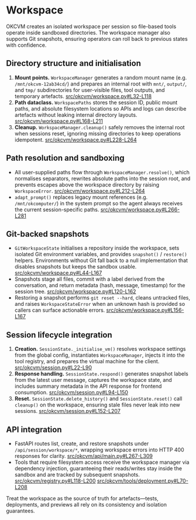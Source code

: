 # Workspace

OKCVM creates an isolated workspace per session so file-based tools operate inside
sandboxed directories. The workspace manager also supports Git snapshots, ensuring
operators can roll back to previous states with confidence.

## Directory structure and initialisation

1. **Mount points.** `WorkspaceManager` generates a random mount name (e.g.
   `/mnt/okcvm-12ab34cd/`) and prepares an internal root with `mnt/`, `output/`,
   and `tmp/` subdirectories for user-visible files, tool outputs, and temporary
   artefacts. [src/okcvm/workspace.py#L32-L118](../src/okcvm/workspace.py#L32-L118)
2. **Path dataclass.** `WorkspacePaths` stores the session ID, public mount paths,
   and absolute filesystem locations so APIs and logs can describe artefacts
   without leaking internal directory layouts. [src/okcvm/workspace.py#L168-L211](../src/okcvm/workspace.py#L168-L211)
3. **Cleanup.** `WorkspaceManager.cleanup()` safely removes the internal root when
   sessions reset, ignoring missing directories to keep operations idempotent. [src/okcvm/workspace.py#L228-L264](../src/okcvm/workspace.py#L228-L264)

## Path resolution and sandboxing

- All user-supplied paths flow through `WorkspaceManager.resolve()`, which normalises
  separators, rewrites absolute paths into the session root, and prevents escapes
  above the workspace directory by raising `WorkspaceError`. [src/okcvm/workspace.py#L212-L264](../src/okcvm/workspace.py#L212-L264)
- `adapt_prompt()` replaces legacy mount references (e.g. `/mnt/okcomputer/`) in
  the system prompt so the agent always receives the current session-specific
  paths. [src/okcvm/workspace.py#L266-L281](../src/okcvm/workspace.py#L266-L281)

## Git-backed snapshots

- `GitWorkspaceState` initialises a repository inside the workspace, sets isolated
  Git environment variables, and provides `snapshot()` / `restore()` helpers.
  Environments without Git fall back to a null implementation that disables
  snapshots but keeps the sandbox usable. [src/okcvm/workspace.py#L44-L167](../src/okcvm/workspace.py#L44-L167)
- Snapshots stage all files, commit with a label derived from the conversation,
  and return metadata (hash, message, timestamp) for the session tree. [src/okcvm/workspace.py#L120-L162](../src/okcvm/workspace.py#L120-L162)
- Restoring a snapshot performs `git reset --hard`, cleans untracked files, and
  raises `WorkspaceStateError` when an unknown hash is provided so callers can
  surface actionable errors. [src/okcvm/workspace.py#L156-L167](../src/okcvm/workspace.py#L156-L167)

## Session lifecycle integration

1. **Creation.** `SessionState._initialise_vm()` resolves workspace settings from
   the global config, instantiates `WorkspaceManager`, injects it into the tool
   registry, and prepares the virtual machine for the client. [src/okcvm/session.py#L22-L90](../src/okcvm/session.py#L22-L90)
2. **Response handling.** `SessionState.respond()` generates snapshot labels from
   the latest user message, captures the workspace state, and includes summary
   metadata in the API response for frontend consumption. [src/okcvm/session.py#L94-L150](../src/okcvm/session.py#L94-L150)
3. **Reset.** `SessionState.delete_history()` and `SessionState.reset()` call
   `cleanup()` on the workspace, ensuring stale files never leak into new
   sessions. [src/okcvm/session.py#L152-L207](../src/okcvm/session.py#L152-L207)

## API integration

- FastAPI routes list, create, and restore snapshots under `/api/session/workspace/*`,
  wrapping workspace errors into HTTP 400 responses for clarity. [src/okcvm/api/main.py#L267-L309](../src/okcvm/api/main.py#L267-L309)
- Tools that require filesystem access receive the workspace manager via dependency
  injection, guaranteeing their reads/writes stay inside the sandbox and are
  tracked by subsequent snapshots. [src/okcvm/registry.py#L118-L200](../src/okcvm/registry.py#L118-L200) [src/okcvm/tools/deployment.py#L70-L208](../src/okcvm/tools/deployment.py#L70-L208)

Treat the workspace as the source of truth for artefacts—tests, deployments, and
previews all rely on its consistency and isolation guarantees.
